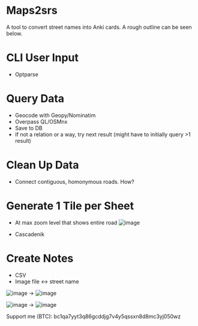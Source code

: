 # Maps2srs
A tool to convert street names into Anki cards. A rough outline can be seen below.

CLI User Input
==============
* Optparse

Query Data
==========
* Geocode with Geopy/Nominatim
* Overpass QL/OSMnx
* Save to DB
* If not a relation or a way, try next result (might have to initially query >1 result)

Clean Up Data
=============
* Connect contiguous, homonymous roads. How?

Generate 1 Tile per Sheet
=========================
* At max zoom level that shows entire road ![image](https://user-images.githubusercontent.com/51741333/180865207-79127559-453c-47f3-9b87-05319f1c75cb.png)

* Cascadenik

Create Notes
============
* CSV
* Image file <-> street name

![image](https://user-images.githubusercontent.com/51741333/180866513-062fab6f-2a80-4af9-9f81-7cea74998e60.png) &rarr; ![image](https://user-images.githubusercontent.com/51741333/180866390-ed2262a6-caf9-4cc2-b8df-1ce8a5e88b88.png)

![image](https://user-images.githubusercontent.com/51741333/180867062-cf149455-3467-4a97-abd1-72ffc2a0f1e1.png) &rarr; ![image](https://user-images.githubusercontent.com/51741333/180867228-58955833-889f-458c-8c4a-bc7b5fa5892a.png)




Support me (BTC): bc1qa7yyt3q86gcddjg7v4y5qssxn8d8mc3yj050wz
